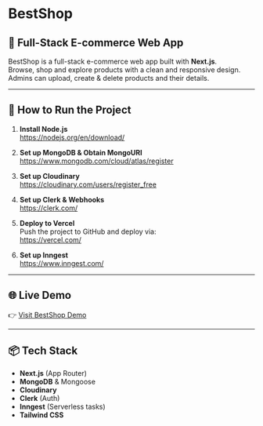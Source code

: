 # BestShop

## 🛒 Full-Stack E-commerce Web App

BestShop is a full-stack e-commerce web app built with **Next.js**.  
Browse, shop and explore products with a clean and responsive design.  
Admins can upload, create & delete products and their details.

---

## 🚀 How to Run the Project

1. **Install Node.js**  
   https://nodejs.org/en/download/

2. **Set up MongoDB & Obtain MongoURI**  
   https://www.mongodb.com/cloud/atlas/register

3. **Set up Cloudinary**  
   https://cloudinary.com/users/register_free

4. **Set up Clerk & Webhooks**  
   https://clerk.com/

5. **Deploy to Vercel**  
   Push the project to GitHub and deploy via:  
   https://vercel.com/

6. **Set up Inngest**  
   https://www.inngest.com/

---

## 🌐 Live Demo

👉 [Visit BestShop Demo](https://bestshopintown.vercel.app/)

---

## 📦 Tech Stack

- **Next.js** (App Router)
- **MongoDB** & Mongoose
- **Cloudinary**
- **Clerk** (Auth)
- **Inngest** (Serverless tasks)
- **Tailwind CSS**
